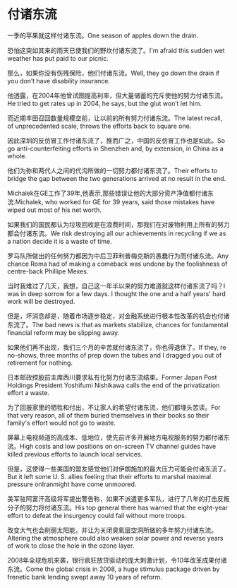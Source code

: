 # 付诸东流

<p><span class="chinese">一季的苹果就这样付诸东流。</span><span class="english">One season of apples down the drain.</span></p>

<p><span class="chinese">恐怕这突如其来的雨天已使我们的野炊付诸东流了。</span><span class="english">I'm afraid this sudden wet weather has put paid to our picnic.</span></p>

<p><span class="chinese">那么，如果你没有伤残保险，他们付诸东流。</span><span class="english">Well, they go down the drain if you don’t have disability insurance.</span></p>

<p><span class="chinese">他透露，在2004年他曾试图提高利率，但大量储蓄的充斥使他的努力付诸东流。</span><span class="english">He tried to get rates up in 2004, he says, but the glut won’t let him.</span></p>

<p><span class="chinese">而近期丰田召回数量规模空前，让以前的所有努力付诸东流。</span><span class="english">The latest recall, of unprecedented scale, throws the efforts back to square one.</span></p>

<p><span class="chinese">因此深圳的反仿冒工作付诸东流了，推而广之，中国的反仿冒工作也是如此。</span><span class="english">So go anti-counterfeiting efforts in Shenzhen and, by extension, in China as a whole.</span></p>

<p><span class="chinese">他们为弥和两代人之间的代沟所做的一切努力都付诸东流了。</span><span class="english">Their efforts to bridge the gap between the two generations arrived at no result in the end.</span></p>

<p><span class="chinese">Michalek在GE工作了39年,他表示,那些错误让他的大部分资产净值都付诸东流.</span><span class="english">Michalek, who worked for GE for 39 years, said those mistakes have wiped out most of his net worth.</span></p>

<p><span class="chinese">如果我们的国民都认为垃圾回收是在浪费时间，那我们在对废物利用上所有的努力都会付诸东流。</span><span class="english">We risk destroying all our achievements in recycling if we as a nation decide it is a waste of time.</span></p>

<p><span class="chinese">罗马队所做出的任何努力都因为中后卫菲利普梅克斯的愚蠢行为而付诸东流。</span><span class="english">Any chance Roma had of making a comeback was undone by the foolishness of centre-back Phillipe Mexes.</span></p>

<p><span class="chinese">当时我难过了几天，我想，自己这一年半以来的努力难道就这样付诸东流了吗？</span><span class="english">I was in deep sorrow for a few days. I thought the one and a half years' hard work will be destroyed.</span></p>

<p><span class="chinese">但是，坏消息却是，随着市场逐步稳定，对金融系统进行根本性改革的机会也付诸东流了。</span><span class="english">The bad news is that as markets stabilize, chances for fundamental financial reform may be slipping away.</span></p>

<p><span class="chinese">如果他们再不出现，我们三个月的辛苦就付诸东流了，你也得退休了。</span><span class="english">If they, re no-shows, three months of prep down the tubes and I dragged you out of retirement for nothing.</span></p>

<p><span class="chinese">日本邮政控股前主席西川要求私有化努力付诸东流结束。</span><span class="english">Former Japan Post Holdings President Yoshifumi Nishikawa calls the end of the privatization effort a waste.</span></p>

<p><span class="chinese">为了回报家里的牺牲和付出，不让家人的希望付诸东流，他们都埋头苦读。</span><span class="english">For that very reason, all of them buried themselves in their books so their family's effort would not go to waste.</span></p>

<p><span class="chinese">屏幕上电视频道的高成本、低地位，使先前许多开展地方电视服务的努力都付诸东流。</span><span class="english">High costs and low positions on on-screen TV channel guides have killed previous efforts to launch local services.</span></p>

<p><span class="chinese">但是，这使得一些美国的盟友感觉他们对伊朗施加的最大压力可能会付诸东流了。</span><span class="english">But it left some U. S. allies feeling that their efforts to marshal maximal pressure onIranmight have come unmoored.</span></p>

<p><span class="chinese">美军驻阿富汗高级将军提出警告称，如果不派遣更多军队，进行了八年的打击反叛分子的努力将付诸东流。</span><span class="english">His top general there has warned that the eight-year effort to defeat the insurgency could fail without more troops.</span></p>

<p><span class="chinese">改变大气也会削弱太阳能，并让为关闭臭氧层空洞所做的多年努力付诸东流。</span><span class="english">Altering the atmosphere could also weaken solar power and reverse years of work to close the hole in the ozone layer.</span></p>

<p><span class="chinese">2008年全球危机来袭，银行疯狂放贷驱动的庞大刺激计划，令10年改革成果付诸东流。</span><span class="english">Come the global crisis in 2008, a huge stimulus package driven by frenetic bank lending swept away 10 years of reform.</span></p>

